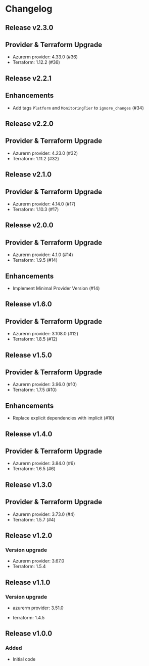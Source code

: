 # Changelog

## Release v2.3.0

## Provider & Terraform Upgrade
- Azurerm provider: 4.33.0 (#36)
- Terraform: 1.12.2 (#36)
   
## Release v2.2.1

## Enhancements

- Add tags `Platform` and `MonitoringTier` to `ignore_changes` (#34)


   
## Release v2.2.0

## Provider & Terraform Upgrade
- Azurerm provider: 4.23.0 (#32)
- Terraform: 1.11.2 (#32)
   
## Release v2.1.0

## Provider & Terraform Upgrade
- Azurerm provider: 4.14.0 (#17)
- Terraform: 1.10.3 (#17)
   
## Release v2.0.0

## Provider & Terraform Upgrade
- Azurerm provider: 4.1.0 (#14)
- Terraform: 1.9.5 (#14)
## Enhancements
- Implement Minimal Provider Version (#14)
   
## Release v1.6.0

## Provider & Terraform Upgrade
- Azurerm provider: 3.108.0 (#12)
- Terraform: 1.8.5 (#12)
   
## Release v1.5.0

## Provider & Terraform Upgrade

- Azurerm provider: 3.96.0 (#10)
- Terraform: 1.7.5 (#10)

## Enhancements

- Replace explicit dependencies with implicit (#10)
   
## Release v1.4.0

## Provider & Terraform Upgrade
- Azurerm provider: 3.84.0 (#6)
- Terraform: 1.6.5 (#6)
   
## Release v1.3.0

## Provider & Terraform Upgrade
- Azurerm provider: 3.73.0 (#4)
- Terraform: 1.5.7 (#4)

   
## Release v1.2.0

### Version upgrade
- Azurerm provider: 3.67.0
- Terraform: 1.5.4
   
## Release v1.1.0

### Version upgrade

- azurerm provider: 3.51.0

- terraform: 1.4.5
   
## Release v1.0.0

### Added
- Initial code
   